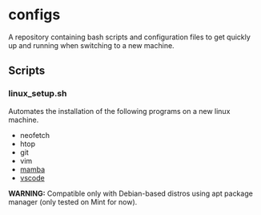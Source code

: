 # configs
A repository containing bash scripts and configuration files to get quickly up and running when switching to a new machine.


## Scripts

### linux_setup.sh

Automates the installation of the following programs on a new linux machine.

- neofetch
- htop
- git
- vim
- [mamba](https://github.com/conda-forge/miniforge)
- [vscode](https://code.visualstudio.com/docs/setup/linux)

**WARNING:** Compatible only with Debian-based distros using apt package manager (only tested on Mint for now).
